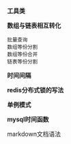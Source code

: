 **工具类**

**数组与链表相互转化**
    
    批量查询
    数组等份分割
    数组等份合并
    链表等份分割

**时间间隔**


**redis分布式锁的写法**


**单例模式**


**mysql时间函数**

markdown文档语法